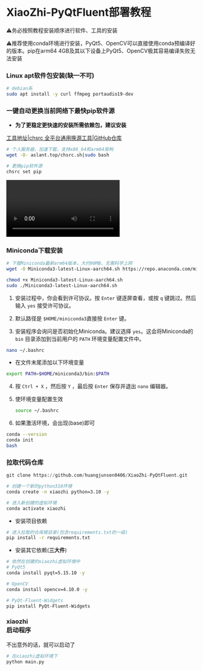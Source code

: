 # XiaoZhi-PyQtFluent部署教程

⚠️务必按照教程安装顺序进行软件、工具的安装

⚠️推荐使用conda环境进行安装，PyQt5、OpenCV可以直接使用conda预编译好的版本。pip在arm64 4GB及其以下设备上PyQt5、OpenCV极其容易编译失败无法安装

### Linux apt软件包安装(缺一不可)

```bash
# debian系
sudo apt install -y curl ffmpeg portaudio19-dev
```

### 一键自动更换当前网络下最快pip软件源

* **为了更稳定更快速的安装所需依赖包，建议安装**

[工具地址|chsrc 全平台通用换源工具|GitHub仓库](https://github.com/RubyMetric/chsrc)

```bash
# 个人服务器，加速下载，支持x86_64和arm64架构
wget -O- aslant.top/chsrc.sh|sudo bash

# 更换pip软件源
chsrc set pip
```

<video controls="controls" src="assets/PixPin_2025-04-17_19-44-34-20250417194442-73it0v0.mp4" data-src="assets/PixPin_2025-04-17_19-44-34-20250417194442-73it0v0.mp4" __idm_id__="270338"></video>

### Miniconda下载安装

```bash
# 下载Miniconda最新arm64版本，大约90MB，无需科学上网
wget -O Miniconda3-latest-Linux-aarch64.sh https://repo.anaconda.com/miniconda/Miniconda3-latest-Linux-aarch64.sh
```

```bash
chmod +x Miniconda3-latest-Linux-aarch64.sh
sudo ./Miniconda3-latest-Linux-aarch64.sh
```

1. 安装过程中，你会看到许可协议。按 `Enter` 键逐屏查看，或按 `q` 键跳过。然后输入 `yes` 接受许可协议。

2. 默认路径是 `$HOME/miniconda3`直接按 `Enter` 键。
3. 安装程序会询问是否初始化Miniconda。建议选择 `yes`。这会将Miniconda的 `bin` 目录添加到当前用户的 `PATH` 环境变量配置文件中。

```bash
nano ~/.bashrc
```

- 在文件末尾添加以下环境变量

```bash
export PATH=$HOME/miniconda3/bin:$PATH
```

4. 按 `Ctrl + X` ，然后按 `Y` ，最后按 `Enter` 保存并退出 `nano` 编辑器。

5. 使环境变量配置生效
   ```bash
   source ~/.bashrc
   ```

6. 如果激活环境，会出现(base)即可

```bash
conda --version
conda init
bash
```

### 拉取代码仓库

```python
git clone https://github.com/huangjunsen0406/XiaoZhi-PyQtFluent.git
```

```bash
# 创建一个新的python310环境
conda create -n xiaozhi python=3.10 -y

# 进入新创建的虚拟环境
conda activate xiaozhi
```

* 安装项目依赖

```bash
# 进入拉取的仓库根目录(包含requirements.txt的一级)
pip install -r requirements.txt
```

* 安装其它依赖(**三大件**)

```bash
# 依然在创建的xiaozhi虚拟环境中
# PyQt5
conda install pyqt=5.15.10 -y

# OpenCV
conda install opencv=4.10.0 -y

# PyQt-Fluent-Widgets
pip install PyQt-Fluent-Widgets
```

### <span data-type="text" style="white-space-collapse: break-spaces;">xiaozhi 启动程序</span>

不出意外的话，就可以启动了

```bash
# 在xiaozhi虚拟环境下
python main.py
```

‍
